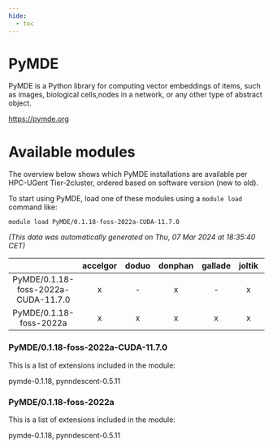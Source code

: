 ```yaml
---
hide:
  - toc
---
```


PyMDE
=====


PyMDE is a Python library for computing vector embeddings of items, such as images, biological cells,nodes in a network, or any other type of abstract object.

https://pymde.org
# Available modules


The overview below shows which PyMDE installations are available per HPC-UGent Tier-2cluster, ordered based on software version (new to old).

To start using PyMDE, load one of these modules using a `module load` command like:

```shell
module load PyMDE/0.1.18-foss-2022a-CUDA-11.7.0
```

*(This data was automatically generated on Thu, 07 Mar 2024 at 18:35:40 CET)*  

| |accelgor|doduo|donphan|gallade|joltik|skitty|
| :---: | :---: | :---: | :---: | :---: | :---: | :---: |
|PyMDE/0.1.18-foss-2022a-CUDA-11.7.0|x|-|x|-|x|-|
|PyMDE/0.1.18-foss-2022a|x|x|x|x|x|x|


### PyMDE/0.1.18-foss-2022a-CUDA-11.7.0

This is a list of extensions included in the module:

pymde-0.1.18, pynndescent-0.5.11

### PyMDE/0.1.18-foss-2022a

This is a list of extensions included in the module:

pymde-0.1.18, pynndescent-0.5.11